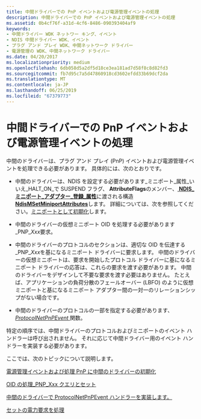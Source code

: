 ```yaml
---
title: 中間ドライバーでの PnP イベントおよび電源管理イベントの処理
description: 中間ドライバーでの PnP イベントおよび電源管理イベントの処理
ms.assetid: 0b4cf76f-a31d-4cf6-8486-090393404af9
keywords:
- 中間ドライバー WDK ネットワー キング、イベント
- NDIS 中間ドライバー WDK、イベント
- プラグ アンド プレイ WDK、中間ネットワーク ドライバー
- 電源管理の WDK、中間ネットワーク ドライバー
ms.date: 04/20/2017
ms.localizationpriority: medium
ms.openlocfilehash: 6db058d5a2df5d18ce3ea181ad7d58f8c8d82fd3
ms.sourcegitcommit: fb7d95c7a5d47860918cd3602efdd33b69dcf2da
ms.translationtype: MT
ms.contentlocale: ja-JP
ms.lasthandoff: 06/25/2019
ms.locfileid: "67379773"
---
```

# <a name="handling-pnp-events-and-power-management-events-in-an-intermediate-driver"></a>中間ドライバーでの PnP イベントおよび電源管理イベントの処理





中間のドライバーは、プラグ アンド プレイ (PnP) イベントおよび電源管理イベントを処理できる必要があります。 具体的には、次のとおりです。

-   中間のドライバーは、NDIS を設定する必要があります\_ミニポート\_属性\_いいえ\_HALT\_ON\_で SUSPEND フラグ、 **AttributeFlags**のメンバー、[ **NDIS\_ミニポート\_アダプター\_登録\_属性**](https://docs.microsoft.com/windows-hardware/drivers/ddi/content/ndis/ns-ndis-_ndis_miniport_adapter_registration_attributes)に渡される構造[ **NdisMSetMiniportAttributes**](https://docs.microsoft.com/windows-hardware/drivers/ddi/content/ndis/nf-ndis-ndismsetminiportattributes)します。 詳細については、次を参照してください。[ミニポートとして初期化](initializing-virtual-miniports.md)します。

-   中間のドライバーの仮想ミニポート OID を処理する必要があります\_PNP\_*Xxx*要求。

-   中間のドライバーのプロトコルのセクションは、適切な OID を伝達する\_PNP\_*Xxx*を基になるミニポート ドライバーに要求します。 中間のドライバーの仮想ミニポートは、要求を開始したプロトコル ドライバーに基になるミニポート ドライバーの応答は、これらの要求を渡す必要があります。 中間のドライバーをデザインして不要な要求を渡す必要はありません。 たとえば、アプリケーションの負荷分散のフェールオーバー (LBFO) のように仮想ミニポートと基になるミニポート アダプター間の一対一のリレーションシップがない場合です。

-   中間のドライバーのプロトコルの一部を指定する必要があります、 [ *ProtocolNetPnPEvent* ](https://docs.microsoft.com/windows-hardware/drivers/ddi/content/ndis/nc-ndis-protocol_net_pnp_event)関数。

特定の順序では、中間ドライバーのプロトコルおよびミニポートのイベント ハンドラーは呼び出されません。 それに応じて中間ドライバー用のイベント ハンドラーを実装する必要があります。

ここでは、次のトピックについて説明します。

[電源管理イベントおよび処理 PnP に中間のドライバーの初期化](initializing-intermediate-drivers-to-handle-pnp-and-power-management-events.md)

[OID の処理\_PNP\_Xxx クエリとセット](handling-oid-pnp-xxx-queries-and-sets.md)

[中間のドライバーで ProtocolNetPnPEvent ハンドラーを実装します。](implementing-a-protocolnetpnpevent-handler-in-an-intermediate-driver.md)

[セットの電力要求を処理](handling-a-set-power-request.md)

 

 





